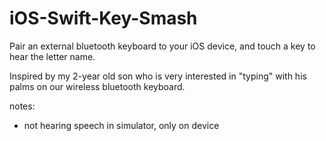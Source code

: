 iOS-Swift-Key-Smash
===================

Pair an external bluetooth keyboard to your iOS device, and touch a key to hear the letter name.

Inspired by my 2-year old son who is very interested in "typing" with his palms on our wireless bluetooth keyboard.

notes:
* not hearing speech in simulator, only on device
